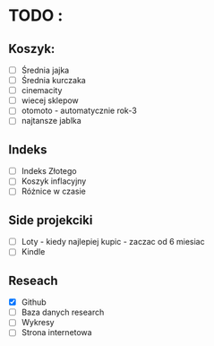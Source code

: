 # TODO :
## Koszyk:
- [ ] Średnia jajka
- [ ] Średnia kurczaka
- [ ] cinemacity
- [ ] wiecej sklepow
- [ ] otomoto - automatycznie rok-3
- [ ] najtansze jablka

## Indeks
- [ ] Indeks Złotego
- [ ] Koszyk inflacyjny
- [ ] Różnice w czasie

## Side projekciki
- [ ] Loty - kiedy najlepiej kupic - zaczac od 6 miesiac
- [ ] Kindle

## Reseach
- [x] Github
- [ ] Baza danych research
- [ ] Wykresy
- [ ] Strona internetowa
